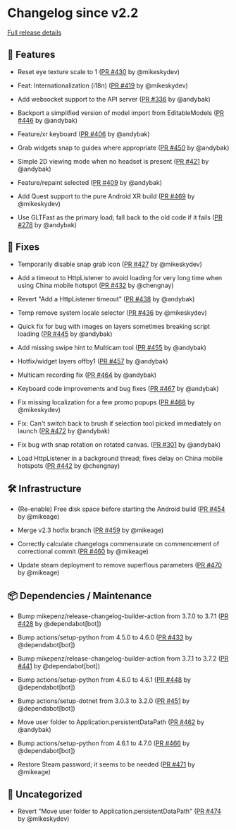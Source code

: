 # Changelog since v2.2

[Full release details](https://github.com/icosa-gallery/open-brush/compare/v2.2...19f4bde1f1b682385360a07432f31e3f6f110e1e)

## 🚀 Features

- Reset eye texture scale to 1 ([PR #430](https://github.com/icosa-gallery/open-brush/pull/430) by @mikeskydev)

- Feat: Internationalization (i18n) ([PR #419](https://github.com/icosa-gallery/open-brush/pull/419) by @mikeskydev)

- Add websocket support to the API server ([PR #336](https://github.com/icosa-gallery/open-brush/pull/336) by @andybak)

- Backport a simplified version of model import from EditableModels ([PR #446](https://github.com/icosa-gallery/open-brush/pull/446) by @andybak)

- Feature/xr keyboard ([PR #406](https://github.com/icosa-gallery/open-brush/pull/406) by @andybak)

- Grab widgets snap to guides where appropriate ([PR #450](https://github.com/icosa-gallery/open-brush/pull/450) by @andybak)

- Simple 2D viewing mode when no headset is present ([PR #421](https://github.com/icosa-gallery/open-brush/pull/421) by @andybak)

- Feature/repaint selected ([PR #409](https://github.com/icosa-gallery/open-brush/pull/409) by @andybak)

- Add Quest support to the pure Android XR build ([PR #469](https://github.com/icosa-gallery/open-brush/pull/469) by @mikeskydev)

- Use GLTFast as the primary load; fall back to the old code if it fails ([PR #278](https://github.com/icosa-gallery/open-brush/pull/278) by @andybak)


## 🐛 Fixes

- Temporarily disable snap grab icon ([PR #427](https://github.com/icosa-gallery/open-brush/pull/427) by @mikeskydev)

- Add a timeout to HttpListener to avoid loading for very long time when using China mobile hotspot ([PR #432](https://github.com/icosa-gallery/open-brush/pull/432) by @chengnay)

- Revert "Add a HttpListener timeout" ([PR #438](https://github.com/icosa-gallery/open-brush/pull/438) by @andybak)

- Temp remove system locale selector ([PR #436](https://github.com/icosa-gallery/open-brush/pull/436) by @mikeskydev)

- Quick fix for bug with images on layers sometimes breaking script loading ([PR #445](https://github.com/icosa-gallery/open-brush/pull/445) by @andybak)

- Add missing swipe hint to Multicam tool ([PR #455](https://github.com/icosa-gallery/open-brush/pull/455) by @andybak)

- Hotfix/widget layers offby1 ([PR #457](https://github.com/icosa-gallery/open-brush/pull/457) by @andybak)

- Multicam recording fix ([PR #464](https://github.com/icosa-gallery/open-brush/pull/464) by @andybak)

- Keyboard code improvements and bug fixes ([PR #467](https://github.com/icosa-gallery/open-brush/pull/467) by @andybak)

- Fix missing localization for a few promo popups ([PR #468](https://github.com/icosa-gallery/open-brush/pull/468) by @mikeskydev)

- Fix: Can't switch back to brush if selection tool picked immediately on launch ([PR #472](https://github.com/icosa-gallery/open-brush/pull/472) by @andybak)

- Fix bug with snap rotation on rotated canvas. ([PR #301](https://github.com/icosa-gallery/open-brush/pull/301) by @andybak)

- Load HttpListener in a background thread; fixes delay on China mobile hotspots ([PR #442](https://github.com/icosa-gallery/open-brush/pull/442) by @chengnay)


## 🛠️ Infrastructure

- (Re-enable) Free disk space before starting the Android build ([PR #454](https://github.com/icosa-gallery/open-brush/pull/454) by @mikeage)

- Merge v2.3 hotfix branch ([PR #459](https://github.com/icosa-gallery/open-brush/pull/459) by @mikeage)

- Correctly calculate changelogs commensurate on commencement of correctional commit ([PR #460](https://github.com/icosa-gallery/open-brush/pull/460) by @mikeage)

- Update steam deployment to remove superflous parameters ([PR #470](https://github.com/icosa-gallery/open-brush/pull/470) by @mikeage)


## 📦 Dependencies / Maintenance

- Bump mikepenz/release-changelog-builder-action from 3.7.0 to 3.7.1 ([PR #428](https://github.com/icosa-gallery/open-brush/pull/428) by @dependabot[bot])

- Bump actions/setup-python from 4.5.0 to 4.6.0 ([PR #433](https://github.com/icosa-gallery/open-brush/pull/433) by @dependabot[bot])

- Bump mikepenz/release-changelog-builder-action from 3.7.1 to 3.7.2 ([PR #441](https://github.com/icosa-gallery/open-brush/pull/441) by @dependabot[bot])

- Bump actions/setup-python from 4.6.0 to 4.6.1 ([PR #448](https://github.com/icosa-gallery/open-brush/pull/448) by @dependabot[bot])

- Bump actions/setup-dotnet from 3.0.3 to 3.2.0 ([PR #451](https://github.com/icosa-gallery/open-brush/pull/451) by @dependabot[bot])

- Move user folder to Application.persistentDataPath ([PR #462](https://github.com/icosa-gallery/open-brush/pull/462) by @andybak)

- Bump actions/setup-python from 4.6.1 to 4.7.0 ([PR #466](https://github.com/icosa-gallery/open-brush/pull/466) by @dependabot[bot])

- Restore Steam password; it seems to be needed ([PR #471](https://github.com/icosa-gallery/open-brush/pull/471) by @mikeage)


## 💬 Uncategorized

- Revert "Move user folder to Application.persistentDataPath" ([PR #474](https://github.com/icosa-gallery/open-brush/pull/474) by @mikeskydev)





